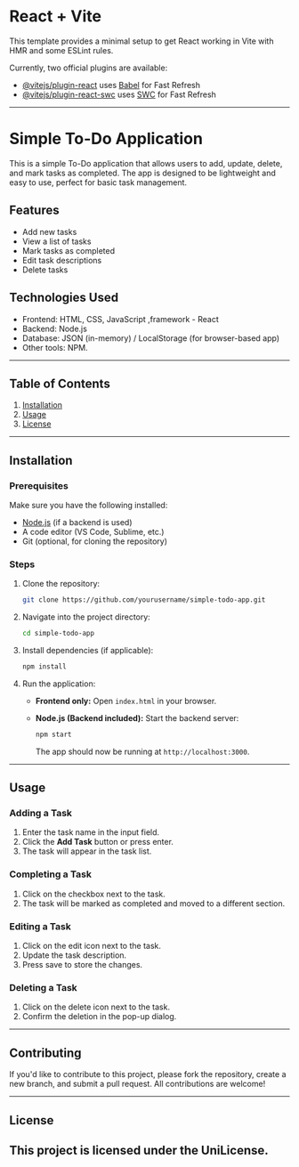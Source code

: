 # React + Vite

This template provides a minimal setup to get React working in Vite with HMR and some ESLint rules.

Currently, two official plugins are available:

- [@vitejs/plugin-react](https://github.com/vitejs/vite-plugin-react/blob/main/packages/plugin-react/README.md) uses [Babel](https://babeljs.io/) for Fast Refresh
- [@vitejs/plugin-react-swc](https://github.com/vitejs/vite-plugin-react-swc) uses [SWC](https://swc.rs/) for Fast Refresh

---

# Simple To-Do Application

This is a simple To-Do application that allows users to add, update, delete, and mark tasks as completed. The app is designed to be lightweight and easy to use, perfect for basic task management.

## Features

- Add new tasks
- View a list of tasks
- Mark tasks as completed
- Edit task descriptions
- Delete tasks

## Technologies Used

- Frontend: HTML, CSS, JavaScript ,framework - React
- Backend: Node.js 
- Database: JSON (in-memory) / LocalStorage (for browser-based app)
- Other tools: NPM.

---

## Table of Contents

1. [Installation](#installation)
2. [Usage](#usage)
3. [License](#license)

---

## Installation

### Prerequisites

Make sure you have the following installed:

- [Node.js](https://nodejs.org/) (if a backend is used)
- A code editor (VS Code, Sublime, etc.)
- Git (optional, for cloning the repository)

### Steps

1. Clone the repository:

   ```bash
   git clone https://github.com/yourusername/simple-todo-app.git
   ```

2. Navigate into the project directory:

   ```bash
   cd simple-todo-app
   ```

3. Install dependencies (if applicable):

   ```bash
   npm install
   ```

4. Run the application:

   - **Frontend only:**
     Open `index.html` in your browser.

   - **Node.js (Backend included):**
     Start the backend server:
     ```bash
     npm start
     ```
     The app should now be running at `http://localhost:3000`.

---

## Usage

### Adding a Task

1. Enter the task name in the input field.
2. Click the **Add Task** button or press enter.
3. The task will appear in the task list.

### Completing a Task

1. Click on the checkbox next to the task.
2. The task will be marked as completed and moved to a different section.

### Editing a Task

1. Click on the edit icon next to the task.
2. Update the task description.
3. Press save to store the changes.

### Deleting a Task

1. Click on the delete icon next to the task.
2. Confirm the deletion in the pop-up dialog.

---

## Contributing

If you'd like to contribute to this project, please fork the repository, create a new branch, and submit a pull request. All contributions are welcome!

---

## License

This project is licensed under the  UniLicense.
---
